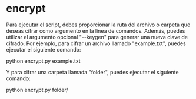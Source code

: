 # encrypt


Para ejecutar el script, debes proporcionar la ruta del archivo o carpeta que deseas cifrar como argumento en la línea de comandos. Además, puedes utilizar el argumento opcional "--keygen" para generar una nueva clave de cifrado. Por ejemplo, para cifrar un archivo llamado "example.txt", puedes ejecutar el siguiente comando:

python encrypt.py example.txt


Y para cifrar una carpeta llamada "folder", puedes ejecutar el siguiente comando:

python encrypt.py folder/
